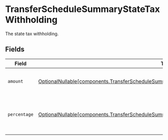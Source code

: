 # TransferScheduleSummaryStateTaxWithholding

The state tax withholding.


## Fields

| Field                                                                                                                                                                                                    | Type                                                                                                                                                                                                     | Required                                                                                                                                                                                                 | Description                                                                                                                                                                                              | Example                                                                                                                                                                                                  |
| -------------------------------------------------------------------------------------------------------------------------------------------------------------------------------------------------------- | -------------------------------------------------------------------------------------------------------------------------------------------------------------------------------------------------------- | -------------------------------------------------------------------------------------------------------------------------------------------------------------------------------------------------------- | -------------------------------------------------------------------------------------------------------------------------------------------------------------------------------------------------------- | -------------------------------------------------------------------------------------------------------------------------------------------------------------------------------------------------------- |
| `amount`                                                                                                                                                                                                 | [OptionalNullable[components.TransferScheduleSummaryRetirementDistributionStateTaxWithholdingAmount]](../../models/components/transferschedulesummaryretirementdistributionstatetaxwithholdingamount.md) | :heavy_minus_sign:                                                                                                                                                                                       | Fixed USD amount to withhold for taxes.                                                                                                                                                                  | {<br/>"value": "1.23"<br/>}                                                                                                                                                                              |
| `percentage`                                                                                                                                                                                             | [OptionalNullable[components.TransferScheduleSummaryRetirementDistributionPercentage]](../../models/components/transferschedulesummaryretirementdistributionpercentage.md)                               | :heavy_minus_sign:                                                                                                                                                                                       | Percentage of total disbursement amount to withhold for taxes.                                                                                                                                           | {<br/>"value": "11.25"<br/>}                                                                                                                                                                             |